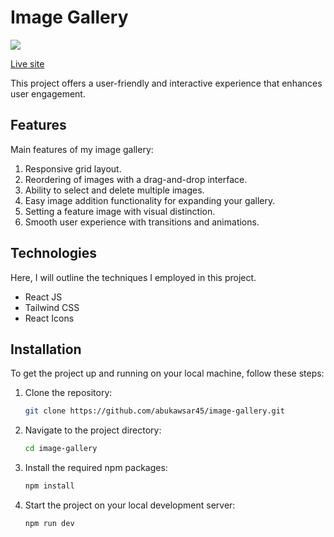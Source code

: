 
# Image Gallery
![](https://i.ibb.co/8djRyp3/image-gallery.png)

[Live site](https://image-gallery-three-eta.vercel.app/)

This project offers a user-friendly and interactive experience that enhances user engagement.


## Features

Main features of my image gallery:

1. Responsive grid layout.
2. Reordering of images with a drag-and-drop interface.
3. Ability to select and delete multiple images.
4. Easy image addition functionality for expanding your gallery.
5. Setting a feature image with visual distinction.
6. Smooth user experience with transitions and animations.

## Technologies

Here, I will outline the techniques I employed in this project.

- React JS
- Tailwind CSS
- React Icons

## Installation

To get the project up and running on your local machine, follow these steps:

1. Clone the repository:

   ```bash
   git clone https://github.com/abukawsar45/image-gallery.git


2. Navigate to the project directory:

   ```bash
   cd image-gallery
   
3. Install the required npm packages:

   ```bash
   npm install

4. Start the project on your local development server:

   ```bash
   npm run dev
   
   
   
